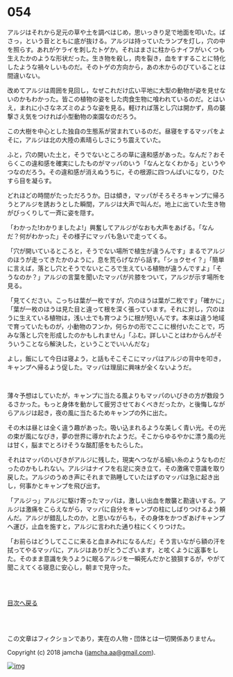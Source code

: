 # 054

アルジはそれから足元の草や土を調べはじめ，思いっきり足で地面を叩いた。ばさっ，という音とともに底が抜ける。アルジは持っていたランプを灯し，穴の中を照らす。あれがケライを刺したトゲか。それはまさに柱からナイフがいくつも生えたかのような形状だった。生き物を殺し，肉を裂き，血をすすることに特化したような禍々しいものだ。そのトゲの方向から，あの木からのびていることは間違いない。  

改めてアルジは周囲を見回し，なぜこれだけ広い平地に大型の動物が姿を見せないのかもわかった。皆この植物の姿をした肉食生物に喰われているのだ。とはいえ，まれに小さなネズミのような姿を見る。軽ければ落とし穴は開かず，鳥の襲撃さえ気をつければ小型動物の楽園なのだろう。  

この大樹を中心とした独自の生態系が営まれているのだ。昼寝をするマッパをよそに，アルジは北の大陸の素晴らしさにうち震えていた。  

ふと，穴の開いた土と，そうでないところの草に違和感があった。なんだ？おそらくこの違和感を確実にしたものがマッパのいう「なんとなくわかる」というやつなのだろう。その違和感が消えぬうちに，その根源に四つんばいになり，ひたすら目を凝らす。  

どれほどの時間がたっただろうか。日は傾き，マッパがそろそろキャンプに帰ろうとアルジを誘おうとした瞬間，アルジは大声で叫んだ。地上に出ていた生き物がびっくりして一斉に姿を隠す。  

「わかった!わかりましたよ!」興奮してアルジがなおも大声をあげる。「なんだ？何がわかった」その様子にマッパも急いで走ってくる。  

「穴が開いているところと，そうでない場所で植生が違うんです」まるでアルジのほうが走ってきたかのように，息を荒らげながら話す。「ショクセイ？」「簡単に言えば，落とし穴とそうでないところで生えている植物が違うんですよ」「そうなのか？」アルジの言葉を聞いたマッパが片膝をついて，アルジが示す場所を見る。  

「見てください。こっちは葉が一枚ですが，穴のほうは葉が二枚です」「確かに」「葉が一枚のほうは見た目と違って根を深く張っています。それに対し，穴のほうに生えている植物は，浅い土でも育つように根が短いんです。本来は違う地域で育っていたものが，小動物のフンか，何らかの形でここに根付いたことで，巧みな落とし穴を形成したのかもしれません」「ふむ。詳しいことはわからんがそういうことなら解決した，ということでいいんだな」  

よし，飯にして今日は寝よう，と話もそこそこにマッパはアルジの背中を叩き，キャンプへ帰るよう促した。マッパは理屈に興味が全くないようだ。  

<br>  

薄々予想はしていたが，キャンプに当たる風よりもマッパのいびきの方が数段うるさかった。もっと身体を動かして疲労させておくべきだったか，と後悔しながらアルジは起き，夜の風に当たるためキャンプの外に出た。  

その木は昼とは全く違う趣があった。吸い込まれるような美しく青い光。その光の束が風になびき，夢の世界に導かれたようだ。そこからゆるやかに漂う風の光は甘く，脳までとろけそうな酩酊感をもたらした。  

それはマッパのいびきがアルジに残した，現実へつながる細い糸のようなものだったのかもしれない。アルジはナイフを右足に突き立て，その激痛で意識を取り戻した。アルジのうめき声にそれまで熟睡していたはずのマッパは急に起き出し，何事かとキャンプを飛び出す。  

「アルジっ」アルジに駆け寄ったマッパは，激しい出血を敵襲と勘違いする。アルジは激痛をこらえながら，マッパに自分をキャンプの柱にしばりつけるよう頼んだ。アルジが錯乱したのか，と思いながらも，その身体をかつぎあげキャンプへ運び，止血を施すと，アルジに言われた通り柱にくくりつけた。  

「お前らはどうしてここに来ると血まみれになるんだ」そう言いながら額の汗を拭ってやるマッパに，アルジはありがとうございます，と呟くように返事をした。そのまま意識を失うように眠るアルジを一瞬死んだかと狼狽するが，やがて聞こえてくる寝息に安心し，朝まで見守った。  

<br>  
<br>  

[目次へ戻る](https://github.com/jamcha-aa/OblivionReports/blob/master/README.md)  

<br>  
<br>  

この文章はフィクションであり，実在の人物・団体とは一切関係ありません。  

Copyright (c) 2018 jamcha (jamcha.aa@gmail.com).  

[![img](http://i.creativecommons.org/l/by-nc-sa/4.0/88x31.png)](http://creativecommons.org/licenses/by-nc-sa/4.0/deed)